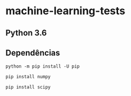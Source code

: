 # machine-learning-tests
## Python 3.6
## Dependências
`python -m pip install -U pip`

`pip install numpy`

`pip install scipy`
